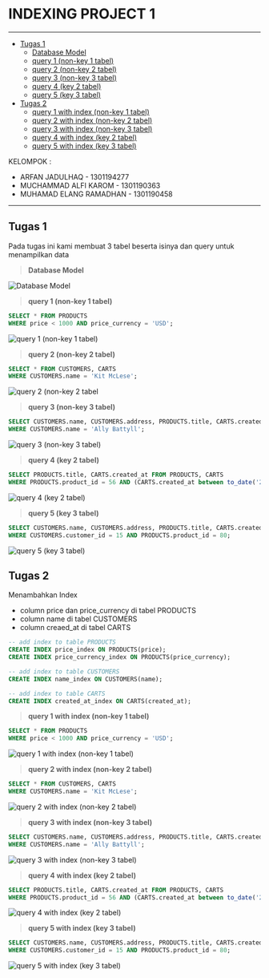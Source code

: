 # INDEXING PROJECT 1

---
- [Tugas 1](#tugas1)
  - [Database Model](#model)
  - [query 1 (non-key 1 tabel)](#query1)
  - [query 2 (non-key 2 tabel)](#query2)
  - [query 3 (non-key 3 tabel)](#query3)
  - [query 4 (key 2 tabel)](#query4)
  - [query 5 (key 3 tabel)](#query5)
- [Tugas 2](#tugas2)
  - [query 1 with index (non-key 1 tabel)](#query1index)
  - [query 2 with index (non-key 2 tabel)](#query2index)
  - [query 3 with index (non-key 3 tabel)](#query3index)
  - [query 4 with index (key 2 tabel)](#query4index)
  - [query 5 with index (key 3 tabel)](#query5index)

KELOMPOK :

-   ARFAN JADULHAQ - 1301194277
-   MUCHAMMAD ALFI KAROM - 1301190363
-   MUHAMAD ELANG RAMADHAN - 1301190458

---

## Tugas 1<a name="tugas1"></a> ##
Pada tugas ini kami membuat 3 tabel beserta isinya dan query untuk menampilkan data

> **Database Model<a name="model"></a>**

![Database Model](https://user-images.githubusercontent.com/48755707/110774030-f0fd5300-828f-11eb-8c33-ab2b8534721f.png)

> **query 1 (non-key 1 tabel)<a name="query1"></a>**

```sql
SELECT * FROM PRODUCTS
WHERE price < 1000 AND price_currency = 'USD';
```

![query 1 (non-key 1 tabel)](https://user-images.githubusercontent.com/48755707/110773915-d62ade80-828f-11eb-85e3-9ce4027b6122.png)

> **query 2 (non-key 2 tabel)<a name="query2"></a>**

```sql
SELECT * FROM CUSTOMERS, CARTS
WHERE CUSTOMERS.name = 'Kit McLese';
```

![query 2 (non-key 2 tabel](https://user-images.githubusercontent.com/48755707/110774098-02def600-8290-11eb-9d4c-21aa7f9070be.png)

> **query 3 (non-key 3 tabel)<a name="query3"></a>**

```sql
SELECT CUSTOMERS.name, CUSTOMERS.address, PRODUCTS.title, CARTS.created_at FROM CUSTOMERS, PRODUCTS, CARTS
WHERE CUSTOMERS.name = 'Ally Battyll';
```

![query 3 (non-key 3 tabel)](https://user-images.githubusercontent.com/48755707/110774165-15592f80-8290-11eb-92ee-c73a7c6ec674.png)

> **query 4 (key 2 tabel)<a name="query4"></a>**

```sql
SELECT PRODUCTS.title, CARTS.created_at FROM PRODUCTS, CARTS
WHERE PRODUCTS.product_id = 56 AND (CARTS.created_at between to_date('2021-01-01 00:00:00', 'YYYY-DD-MM HH24:MI:SS') and sysdate);
```

![query 4 (key 2 tabel)](https://user-images.githubusercontent.com/48755707/110774214-230eb500-8290-11eb-8cab-514f4d2098bf.png)

> **query 5 (key 3 tabel)<a name="query5"></a>**

```sql
SELECT CUSTOMERS.name, CUSTOMERS.address, PRODUCTS.title, CARTS.created_at FROM CUSTOMERS, PRODUCTS, CARTS
WHERE CUSTOMERS.customer_id = 15 AND PRODUCTS.product_id = 80;
```

![query 5 (key 3 tabel)](https://user-images.githubusercontent.com/48755707/110774260-2efa7700-8290-11eb-8d7d-259c1cda776f.png)

## Tugas 2<a name="tugas2"></a> ##
Menambahkan Index
- column price dan price_currency di tabel PRODUCTS
- column name di tabel CUSTOMERS
- column creaed_at di tabel CARTS

```sql
-- add index to table PRODUCTS 
CREATE INDEX price_index ON PRODUCTS(price);
CREATE INDEX price_currency_index ON PRODUCTS(price_currency);

-- add index to table CUSTOMERS
CREATE INDEX name_index ON CUSTOMERS(name);

-- add index to table CARTS
CREATE INDEX created_at_index ON CARTS(created_at);
```

> **query 1 with index (non-key 1 tabel)<a name="query1index">**

```sql
SELECT * FROM PRODUCTS
WHERE price < 1000 AND price_currency = 'USD';
```

![query 1 with index (non-key 1 tabel)](https://user-images.githubusercontent.com/48755707/110774303-3caffc80-8290-11eb-8e93-86c4c0476eef.png)

> **query 2 with index (non-key 2 tabel)<a name="query2index">**

```sql
SELECT * FROM CUSTOMERS, CARTS
WHERE CUSTOMERS.name = 'Kit McLese';
```

![query 2 with index (non-key 2 tabel)](https://user-images.githubusercontent.com/48755707/110774339-476a9180-8290-11eb-8598-72175c5a42af.png)

> **query 3 with index (non-key 3 tabel)<a name="query3index">**

```sql
SELECT CUSTOMERS.name, CUSTOMERS.address, PRODUCTS.title, CARTS.created_at FROM CUSTOMERS, PRODUCTS, CARTS
WHERE CUSTOMERS.name = 'Ally Battyll';
```

![query 3 with index (non-key 3 tabel)](https://user-images.githubusercontent.com/48755707/110774388-53565380-8290-11eb-997b-e4a011c75c66.png)

> **query 4 with index (key 2 tabel)<a name="query4index">**

```sql
SELECT PRODUCTS.title, CARTS.created_at FROM PRODUCTS, CARTS
WHERE PRODUCTS.product_id = 56 AND (CARTS.created_at between to_date('2021-01-01 00:00:00', 'YYYY-DD-MM HH24:MI:SS') and sysdate);
```

![query 4 with index (key 2 tabel)](https://user-images.githubusercontent.com/48755707/110774421-5ea97f00-8290-11eb-9f02-26d3803f8cb2.png)

> **query 5 with index (key 3 tabel)<a name="query5index">**

```sql
SELECT CUSTOMERS.name, CUSTOMERS.address, PRODUCTS.title, CARTS.created_at FROM CUSTOMERS, PRODUCTS, CARTS
WHERE CUSTOMERS.customer_id = 15 AND PRODUCTS.product_id = 80;
```

![query 5 with index (key 3 tabel)](https://user-images.githubusercontent.com/48755707/110774459-6832e700-8290-11eb-873e-8fab514c9282.png)
